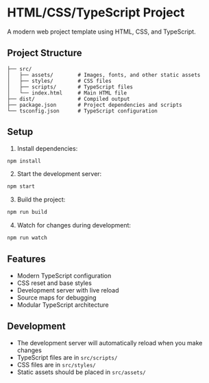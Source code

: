 # HTML/CSS/TypeScript Project

A modern web project template using HTML, CSS, and TypeScript.

## Project Structure

```
├── src/
│   ├── assets/        # Images, fonts, and other static assets
│   ├── styles/        # CSS files
│   ├── scripts/       # TypeScript files
│   └── index.html     # Main HTML file
├── dist/              # Compiled output
├── package.json       # Project dependencies and scripts
└── tsconfig.json      # TypeScript configuration
```

## Setup

1. Install dependencies:

```bash
npm install
```

2. Start the development server:

```bash
npm start
```

3. Build the project:

```bash
npm run build
```

4. Watch for changes during development:

```bash
npm run watch
```

## Features

- Modern TypeScript configuration
- CSS reset and base styles
- Development server with live reload
- Source maps for debugging
- Modular TypeScript architecture

## Development

- The development server will automatically reload when you make changes
- TypeScript files are in `src/scripts/`
- CSS files are in `src/styles/`
- Static assets should be placed in `src/assets/`
